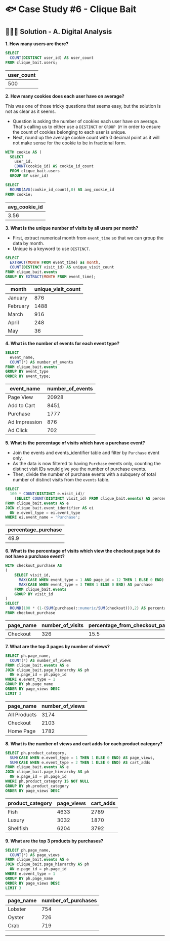 # 🐟 Case Study #6 - Clique Bait

## 👩🏻‍💻 Solution - A. Digital Analysis

**1. How many users are there?**

````sql
SELECT 
  COUNT(DISTINCT user_id) AS user_count
FROM clique_bait.users;
````

| user_count |
| --------------- |
| 500             |

**2. How many cookies does each user have on average?**

This was one of those tricky questions that seems easy, but the solution is not as clear as it seems. 

- Question is asking the number of cookies each user have on average. That's calling us to either use a `DISTINCT` or `GROUP BY` in order to ensure the count of cookies belonging to each user is unique.
- Next, round up the average cookie count with 0 decimal point as it will not make sense for the cookie to be in fractional form. 

````sql
WITH cookie AS (
  SELECT 
    user_id, 
    COUNT(cookie_id) AS cookie_id_count
  FROM clique_bait.users
  GROUP BY user_id)

SELECT 
  ROUND(AVG(cookie_id_count),0) AS avg_cookie_id
FROM cookie;
````

| avg_cookie_id |
| -------------------- |
| 3.56                 |

**3. What is the unique number of visits by all users per month?**
- First, extract numerical month from `event_time` so that we can group the data by month.
- Unique is a keyword to use `DISTINCT`.

````sql
SELECT 
  EXTRACT(MONTH FROM event_time) as month, 
  COUNT(DISTINCT visit_id) AS unique_visit_count
FROM clique_bait.events
GROUP BY EXTRACT(MONTH FROM event_time);
````

| month     | unique_visit_count |
| --------- | ---------------- |
| January   | 876              |
| February  | 1488             |
| March     | 916              |
| April     | 248              |
| May       | 36               |

**4. What is the number of events for each event type?**

````sql
SELECT 
  event_name, 
  COUNT(*) AS number_of_events
FROM clique_bait.events
GROUP BY event_type
ORDER BY event_type;
````

| event_name    | number_of_events |
| ------------- | ---------------- |
| Page View     | 20928            |
| Add to Cart   | 8451             |
| Purchase      | 1777             |
| Ad Impression | 876              |
| Ad Click      | 702              

**5. What is the percentage of visits which have a purchase event?**
- Join the events and events_identifier table and filter by `Purchase` event only. 
- As the data is now filtered to having `Purchase` events only, counting the distinct visit IDs would give you the number of purchase events.
- Then, divide the number of purchase events with a subquery of total number of distinct visits from the `events` table.

````sql
SELECT 
  100 * COUNT(DISTINCT e.visit_id)/
    (SELECT COUNT(DISTINCT visit_id) FROM clique_bait.events) AS percentage_purchase
FROM clique_bait.events AS e
JOIN clique_bait.event_identifier AS ei
  ON e.event_type = ei.event_type
WHERE ei.event_name = 'Purchase';
````

| percentage_purchase |
| -------------------------- |
| 49.9                       |

**6. What is the percentage of visits which view the checkout page but do not have a purchase event?**

````sql
WITH checkout_purchase AS 
(
	SELECT visit_id,
	  MAX(CASE WHEN event_type = 1 AND page_id = 12 THEN 1 ELSE 0 END) AS checkout,
	  MAX(CASE WHEN event_type = 3 THEN 1 ELSE 0 END) AS purchase
	FROM clique_bait.events
	GROUP BY visit_id
)
SELECT 
  ROUND(100 * (1-(SUM(purchase)::numeric/SUM(checkout))),2) AS percentage_checkout_view_with_no_purchase
FROM checkout_purchase
````

| page_name | number_of_visits | percentage_from_checkout_page_visits | percentage_from_all_visits |
| --------- | ---------------- | ------------------------------------ | -------------------------- |
| Checkout  | 326              | 15.5                                 | 9.1                        |

**7. What are the top 3 pages by number of views?**

````sql
SELECT ph.page_name, 
  COUNT(*) AS number_of_views
FROM clique_bait.events AS e
JOIN clique_bait.page_hierarchy AS ph
  ON e.page_id = ph.page_id
WHERE e.event_type = 1 
GROUP BY ph.page_name
ORDER BY page_views DESC 
LIMIT 3
````
| page_name    | number_of_views |
| ------------ | --------------- |
| All Products | 3174            |
| Checkout     | 2103            |
| Home Page    | 1782            |

**8. What is the number of views and cart adds for each product category?**

````sql
SELECT ph.product_category, 
  SUM(CASE WHEN e.event_type = 1 THEN 1 ELSE 0 END) AS page_views,
  SUM(CASE WHEN e.event_type = 2 THEN 1 ELSE 0 END) AS cart_adds
FROM clique_bait.events AS e
JOIN clique_bait.page_hierarchy AS ph
  ON e.page_id = ph.page_id
WHERE ph.product_category IS NOT NULL
GROUP BY ph.product_category
ORDER BY page_views DESC
````

| product_category | page_views | cart_adds |
| ---------------- | -------------------- | ---------------------------- |
| Fish             | 4633                 | 2789                         |
| Luxury           | 3032                 | 1870                         |
| Shellfish        | 6204                 | 3792                         |

**9. What are the top 3 products by purchases?**

````sql
SELECT ph.page_name, 
  COUNT(*) AS page_views
FROM clique_bait.events AS e
JOIN clique_bait.page_hierarchy AS ph
  ON e.page_id = ph.page_id
WHERE e.event_type = 1 
GROUP BY ph.page_name
ORDER BY page_views DESC 
LIMIT 3
````
| page_name | number_of_purchases |
| --------- | ------------------- |
| Lobster   | 754                 |
| Oyster    | 726                 |
| Crab      | 719                 |
***
